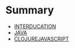# Summary

* [INTERDUCATION](README.md)
* [JAVA](java/README.md)
* [CLOJUREJAVASCRIPT](ClojureJavaScript/README.md)
